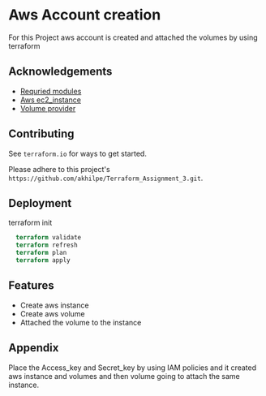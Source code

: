 
# Aws Account creation

For this Project aws account is created and attached the volumes  by using terraform 

## Acknowledgements

 - [Requried modules](https://registry.terraform.io/modules/terraform-aws-modules/ec2-instance/aws/latest)
 - [Aws ec2_instance](https://github.com/akhilpe/Terraform_Assignment_3.git)
 - [Volume provider](https://registry.terraform.io/providers/hashicorp/aws/latest/docs/resources/ebs_volume)


## Contributing


See `terraform.io` for ways to get started.

Please adhere to this project's `https://github.com/akhilpe/Terraform_Assignment_3.git`.


## Deployment

terraform init

```terraform commands
  terraform validate
  terraform refresh
  terraform plan
  terraform apply
```


## Features

- Create aws instance
- Create aws volume
- Attached the volume to the instance


## Appendix

Place the Access_key and Secret_key by using IAM policies
and it created aws instance and volumes and then volume going to attach the same instance.


